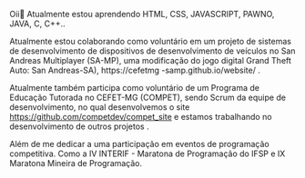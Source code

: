 Oii👋
Atualmente estou aprendendo HTML, CSS, JAVASCRIPT, PAWNO, JAVA, C, C++..

Atualmente estou colaborando como voluntário em um projeto de sistemas de desenvolvimento de dispositivos de desenvolvimento de veículos no San Andreas Multiplayer (SA-MP), uma modificação do jogo digital Grand Theft Auto: San Andreas-SA), https://cefetmg -samp.github.io/website/ .

Atualmente também participa como voluntário de um Programa de Educação Tutorada no CEFET-MG (COMPET), sendo Scrum da equipe de desenvolvimento, no qual desenvolvemos o site https://github.com/competdev/compet_site e estamos trabalhando no desenvolvimento de outros projetos .

Além de me dedicar a uma participação em eventos de programação competitiva. Como a IV INTERIF - Maratona de Programação do IFSP e IX Maratona Mineira de Programação.

